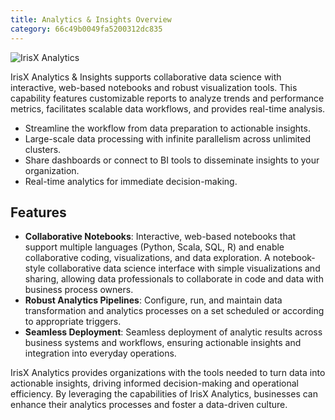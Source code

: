 ```yaml
---
title: Analytics & Insights Overview
category: 66c49b0049fa5200312dc835
---
```


![IrisX Analytics](https://cdn.statically.io/gh/trackunit/developer-hub/master/guides/analytics/analytics-irisX.png)

IrisX Analytics & Insights supports collaborative data science with interactive, web-based notebooks and robust visualization tools. This capability features customizable reports to analyze trends and performance metrics, facilitates scalable data workflows, and provides real-time analysis. 

- Streamline the workflow from data preparation to actionable insights.
- Large-scale data processing with infinite parallelism across unlimited clusters.
- Share dashboards or connect to BI tools to disseminate insights to your organization. 
- Real-time analytics for immediate decision-making.

## Features
- **Collaborative Notebooks**: Interactive, web-based notebooks that support multiple languages (Python, Scala, SQL, R) and enable collaborative coding, visualizations, and data exploration. A notebook-style collaborative data science interface with simple visualizations and sharing, allowing data professionals to collaborate in code and data with business process owners.
- **Robust Analytics Pipelines**: Configure, run, and maintain data transformation and analytics processes on a set scheduled or according to appropriate triggers.
- **Seamless Deployment**: Seamless deployment of analytic results across business systems and workflows, ensuring actionable insights and integration into everyday operations.

IrisX Analytics provides organizations with the tools needed to turn data into actionable insights, driving informed decision-making and operational efficiency. By leveraging the capabilities of IrisX Analytics, businesses can enhance their analytics processes and foster a data-driven culture.



